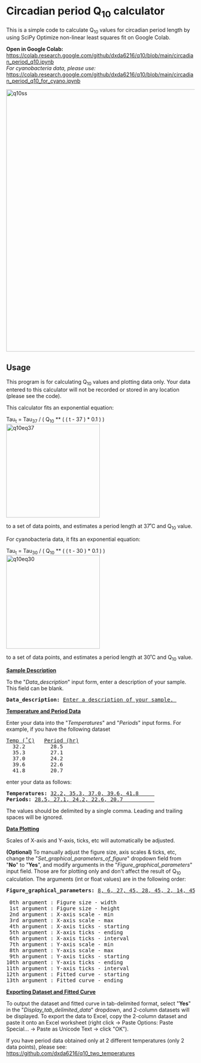# Circadian period Q<sub>10</sub> calculator
This is a simple code to calculate Q<sub>10</sub> values for circadian period length by using SciPy Optimize non-linear least squares fit on Google Colab.

**Open in Google Colab:**<br/>
https://colab.research.google.com/github/dxda6216/q10/blob/main/circadian_period_q10.ipynb<br/>
*For cyanobacteria data, please use:*<br/>
https://colab.research.google.com/github/dxda6216/q10/blob/main/circadian_period_q10_for_cyano.ipynb<br/>

<img width="700" alt="q10ss" src="https://user-images.githubusercontent.com/101025597/157565673-5f3826cb-7808-4b62-8908-efda81ab1b93.png">

## Usage

This program is for calculating Q<sub>10</sub> values and plotting data only. Your data entered to this calculator will not be recorded or stored in any location (please see the code).

This calculator fits an exponential equation:

Tau<sub>t</sub> = Tau<sub>37</sub> / ( Q<sub>10</sub> ** ( ( t - 37 ) * 0.1 ) )
<img width="250" alt="q10eq37" src="https://user-images.githubusercontent.com/101025597/197672427-7adf4440-0436-4dd8-a96a-325b51b1f7ad.png">

to a set of data points, and estimates a period length at 37˚C and Q<sub>10</sub> value.

For cyanobacteria data, it fits an exponential equation:

Tau<sub>t</sub> = Tau<sub>30</sub> / ( Q<sub>10</sub> ** ( ( t - 30 ) * 0.1 ) )
<img width="250" alt="q10eq30" src="https://user-images.githubusercontent.com/101025597/197672313-48dbad35-6faf-4466-8e75-ed32a5971b86.png">

to a set of data points, and estimates a period length at 30˚C and Q<sub>10</sub> value.

<b><ins>Sample Description</ins></b>

To the "<i>Data_description</i>" input form, enter a description of your sample. This field can be blank.

<pre><b>Data_description:</b> <ins>Enter a description of your sample. </ins></pre>

<b><ins>Temperature and Period Data</ins></b>

Enter your data into the "<i>Temperatures</i>" and "<i>Periods</i>" input forms.
For example, if you have the following dataset

<pre><ins>Temp (˚C)</ins>   <ins>Period (hr)</ins>
  32.2        28.5
  35.3        27.1
  37.0        24.2
  39.6        22.6
  41.8        20.7</pre>
enter your data as follows:
<pre><b>Temperatures:</b> <ins>32.2, 35.3, 37.0, 39.6, 41.8     </ins>
<b>Periods:</b> <ins>28.5, 27.1, 24.2, 22.6, 20.7          </ins></pre>
The values should be delimited by a single comma. Leading and trailing spaces will be ignored.

<b><ins>Data Plotting</ins></b>

Scales of X-axis and Y-axis, ticks, etc will automatically be adjusted.

<b>(Optional)</b> To manually adjust the figure size, axis scales & ticks, etc, change the "<i>Set_graphical_parameters_of_figure</i>" dropdown field from "<b>No</b>" to "<b>Yes</b>", and modify arguments in the "<i>Figure_graphical_parameters</i>" input field. Those are for plotting only and don't affect the result of Q<sub>10</sub> calculation. The arguments (int or float values) are in the following order:
<pre><b>Figure_graphical_parameters:</b> <ins>8, 6, 27, 45, 28, 45, 2, 14, 45, 14, 45, 2, 28, 43     </ins>

 0th argument : Figure size - width
 1st argument : Figure size - height
 2nd argument : X-axis scale - min
 3rd argument : X-axis scale - max
 4th argument : X-axis ticks - starting
 5th argument : X-axis ticks - ending
 6th argument : X-axis ticks - interval
 7th argument : Y-axis scale - min
 8th argument : Y-axis scale - max
 9th argument : Y-axis ticks - starting
10th argument : Y-axis ticks - ending
11th argument : Y-axis ticks - interval
12th argument : Fitted curve - starting
13th argument : Fitted curve - ending</pre>

<b><ins>Exporting Dataset and Fitted Curve</ins></b>

To output the dataset and fitted curve in tab-delimited format, select "<b>Yes</b>" in the "<i>Display_tab_delimited_data</i>" dropdown, and 2-column datasets will be displayed. To export the data to Excel, copy the 2-column dataset and paste it onto an Excel worksheet (right click →  Paste Options: Paste Special... → Paste as Unicode Text → click "OK").

If you have period data obtained only at 2 different temperatures (only 2 data points), please see:
https://github.com/dxda6216/q10_two_temperatures
